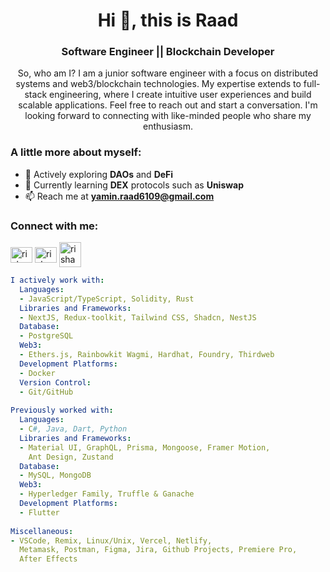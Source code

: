 <h1 align="center">Hi 👋, this is Raad</h1>
<h3 align="center">Software Engineer || Blockchain Developer</h3>

<p align="center">So, who am I? I am a junior software engineer with a focus on distributed systems and web3/blockchain technologies. My expertise extends to full-stack engineering, where I create intuitive user experiences and build scalable applications. Feel free to reach out and start a conversation. I'm looking forward to connecting with like-minded people who share my enthusiasm.
</p>

<h3>A little more about myself:</h3>

- 🌱 Actively exploring **DAOs** and **DeFi**
- 💬 Currently learning **DEX** protocols such as **Uniswap** 
- 📫 Reach me at **yamin.raad6109@gmail.com**

<h3 align="left">Connect with me:</h3>
<p align="left">
<a href="https://www.facebook.com/Ashabul.Yamin.L/"><img align="center" src="https://raw.githubusercontent.com/rahuldkjain/github-profile-readme-generator/master/src/images/icons/Social/facebook.svg" alt="rishavchanda" height="25" width="35" /></a>
<a href="https://www.linkedin.com/in/yaminraad/"><img align="center" src="https://raw.githubusercontent.com/rahuldkjain/github-profile-readme-generator/master/src/images/icons/Social/linked-in-alt.svg" alt="rishav-chanda-b89a791b3" height="25" width="35" /></a>
<a href="https://discord.com/channels/@Luci4#6091"><img align="center" src="https://raw.githubusercontent.com/rahuldkjain/github-profile-readme-generator/master/src/images/icons/Social/discord.svg" alt="rishav_chanda" height="40" width="35" /></a>
</p>

```yaml
I actively work with:
  Languages:
  - JavaScript/TypeScript, Solidity, Rust
  Libraries and Frameworks:
  - NextJS, Redux-toolkit, Tailwind CSS, Shadcn, NestJS
  Database:
  - PostgreSQL
  Web3:
  - Ethers.js, Rainbowkit Wagmi, Hardhat, Foundry, Thirdweb
  Development Platforms:
  - Docker 
  Version Control:
  - Git/GitHub
  
Previously worked with:
  Languages:
  - C#, Java, Dart, Python
  Libraries and Frameworks:
  - Material UI, GraphQL, Prisma, Mongoose, Framer Motion,
    Ant Design, Zustand
  Database:
  - MySQL, MongoDB
  Web3:
  - Hyperledger Family, Truffle & Ganache
  Development Platforms:
  - Flutter
  
Miscellaneous:
- VSCode, Remix, Linux/Unix, Vercel, Netlify,
  Metamask, Postman, Figma, Jira, Github Projects, Premiere Pro,
  After Effects 
```
